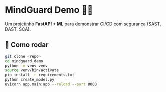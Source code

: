 # MindGuard Demo 🧠🎰

Um projetinho **FastAPI + ML** para demonstrar CI/CD com segurança (SAST, DAST, SCA).

## 🚀 Como rodar

```bash
git clone <repo>
cd mindguard_demo
python -m venv venv
source venv/bin/activate
pip install -r requirements.txt
python create_model.py
uvicorn app.main:app --reload --port 8000

